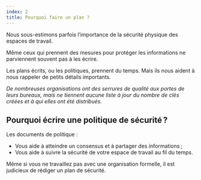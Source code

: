 ```yaml
---
index: 2
title: Pourquoi faire un plan ?
---
```

Nous sous-estimons parfois l’importance de la sécurité physique des espaces de travail.

Même ceux qui prennent des mesures pour protéger les informations ne parviennent souvent pas à les écrire.

Les plans écrits, ou les politiques, prennent du temps. Mais ils nous aident à nous rappeler de petits détails importants.

*De nombreuses organisations ont des serrures de qualité aux portes de leurs bureaux, mais ne tiennent aucune liste à jour du nombre de clés créées et à qui elles ont été distribués.*

## Pourquoi écrire une politique de sécurité ?

Les documents de politique :

* Vous aide à atteindre un consensus et à partager des informations ;
* Vous aide à suivre la sécurité de votre espace de travail au fil du temps.

Même si vous ne travaillez pas avec une organisation formelle, il est judicieux de rédiger un plan de sécurité.